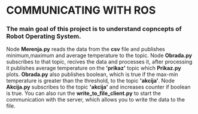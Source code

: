 # COMMUNICATING WITH ROS
### The main goal of this project is to understand copncepts of Robot Operating System.

Node **Merenja.py** reads the data from the **csv** file and publishes minimum,maximum and average temperature to the topic. Node **Obrada.py** subscribes to that topic, recives the data and processes it, after processing it publishes average temperature on the **'prikaz'** topic which **Prikaz.py** plots. **Obrada.py** also publishes boolean, which is true if the max-min temperature is greater than the threshold, to the topic **'akcija'**. Node **Akcija.py** subscribes to the topic **'akcija'** and increases counter if boolean is true.
You can also run the **write_to_file_client.py** to start the communication with the server, which allows you to write the data to the file.
